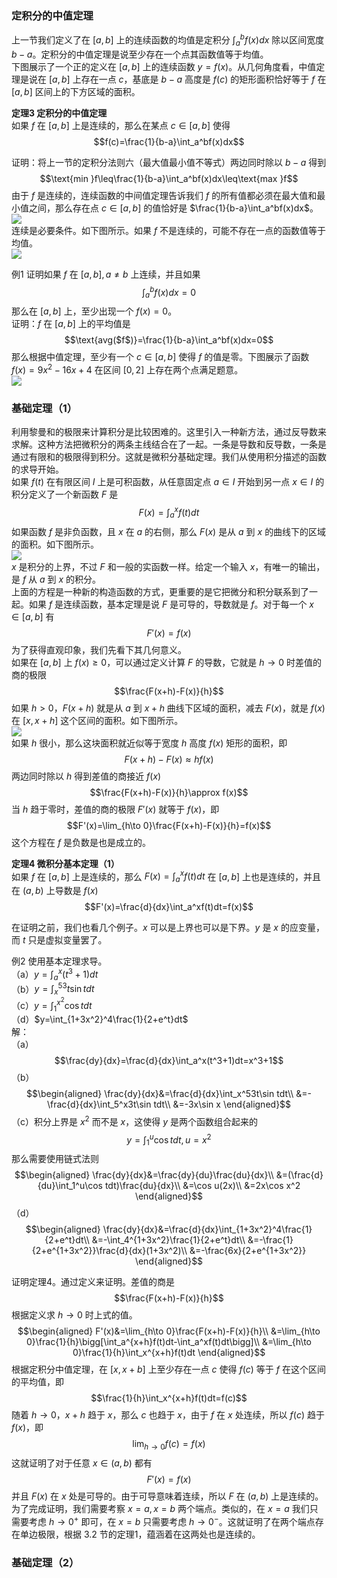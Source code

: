 ### 定积分的中值定理
上一节我们定义了在 $[a,b]$ 上的连续函数的均值是定积分 $\int_a^b f(x)dx$ 除以区间宽度 $b-a$。定积分的中值定理是说至少存在一个点其函数值等于均值。  
下图展示了一个正的定义在 $[a,b]$ 上的连续函数 $y=f(x)$。从几何角度看，中值定理是说在 $[a,b]$ 上存在一点 $c$，基底是 $b-a$ 高度是 $f(c)$ 的矩形面积恰好等于 $f$ 在 $[a,b]$ 区间上的下方区域的面积。

**定理3 定积分的中值定理**  
如果 $f$ 在 $[a,b]$ 上是连续的，那么在某点 $c\in [a,b]$ 使得
$$f(c)=\frac{1}{b-a}\int_a^bf(x)dx$$

证明：将上一节的定积分法则六（最大值最小值不等式）两边同时除以 $b-a$ 得到
$$\text{min }f\leq\frac{1}{b-a}\int_a^bf(x)dx\leq\text{max }f$$
由于 $f$ 是连续的，连续函数的中间值定理告诉我们 $f$ 的所有值都必须在最大值和最小值之间，那么存在点 $c\in [a,b]$ 的值恰好是 $\frac{1}{b-a}\int_a^bf(x)dx$。  
![](040.010.png)  
连续是必要条件。如下图所示。如果 $f$ 不是连续的，可能不存在一点的函数值等于均值。  
![](040.020.png)

例1 证明如果 $f$ 在 $[a,b],a\neq b$ 上连续，并且如果
$$\int_a^bf(x)dx=0$$
那么在 $[a,b]$ 上，至少出现一个 $f(x)=0$。  
证明：$f$ 在 $[a,b]$ 上的平均值是
$$\text{avg($f$)}=\frac{1}{b-a}\int_a^bf(x)dx=0$$
那么根据中值定理，至少有一个 $c\in [a,b]$ 使得 $f$ 的值是零。下图展示了函数 $f(x)=9x^2-16x+4$ 在区间 $[0,2]$ 上存在两个点满足题意。  
![](040.030.png)

### 基础定理（1）
利用黎曼和的极限来计算积分是比较困难的。这里引入一种新方法，通过反导数来求解。这种方法把微积分的两条主线结合在了一起。一条是导数和反导数，一条是通过有限和的极限得到积分。这就是微积分基础定理。我们从使用积分描述的函数的求导开始。  
如果 $f(t)$ 在有限区间 $I$ 上是可积函数，从任意固定点 $a\in I$ 开始到另一点 $x\in I$ 的积分定义了一个新函数 $F$ 是
$$F(x)=\int_a^xf(t)dt$$
如果函数 $f$ 是非负函数，且 $x$ 在 $a$ 的右侧，那么 $F(x)$ 是从 $a$ 到 $x$ 的曲线下的区域的面积。如下图所示。  
![](040.040.png)  
$x$ 是积分的上界，不过 $F$ 和一般的实函数一样。给定一个输入 $x$，有唯一的输出，是 $f$ 从 $a$ 到 $x$ 的积分。  
上面的方程是一种新的构造函数的方式，更重要的是它把微分和积分联系到了一起。如果 $f$ 是连续函数，基本定理是说 $F$ 是可导的，导数就是 $f$。对于每一个 $x\in [a,b]$ 有
$$F'(x)=f(x)$$
为了获得直观印象，我们先看下其几何意义。  
如果在 $[a,b]$ 上 $f(x)\geq 0$，可以通过定义计算 $F$ 的导数，它就是 $h\to 0$ 时差值的商的极限
$$\frac{F(x+h)-F(x)}{h}$$
如果 $h>0$，$F(x+h)$ 就是从 $a$ 到 $x+h$ 曲线下区域的面积，减去 $F(x)$，就是 $f(x)$ 在 $[x, x+h]$ 这个区间的面积。如下图所示。  
![](040.050.png)  
如果 $h$ 很小，那么这块面积就近似等于宽度 $h$ 高度 $f(x)$ 矩形的面积，即
$$F(x+h)-F(x)\approx hf(x)$$
两边同时除以 $h$ 得到差值的商接近 $f(x)$
$$\frac{F(x+h)-F(x)}{h}\approx f(x)$$
当 $h$ 趋于零时，差值的商的极限 $F'(x)$ 就等于 $f(x)$，即
$$F'(x)=\lim_{h\to 0}\frac{F(x+h)-F(x)}{h}=f(x)$$
这个方程在 $f$ 是负数是也是成立的。

**定理4 微积分基本定理（1）**  
如果 $f$ 在 $[a,b]$ 上是连续的，那么 $F(x)=\int_a^xf(t)dt$ 在 $[a,b]$ 上也是连续的，并且在 $(a,b)$ 上导数是 $f(x)$
$$F'(x)=\frac{d}{dx}\int_a^xf(t)dt=f(x)$$

在证明之前，我们也看几个例子。$x$ 可以是上界也可以是下界。$y$ 是 $x$ 的应变量，而 $t$ 只是虚拟变量罢了。

例2 使用基本定理求导。  
（a）$y=\int_a^x(t^3+1)dt$  
（b）$y=\int_x^53t\sin tdt$  
（c）$y=\int_1^{x^2}\cos tdt$  
（d）$y=\int_{1+3x^2}^4\frac{1}{2+e^t}dt$  
解：  
（a）
$$\frac{dy}{dx}=\frac{d}{dx}\int_a^x(t^3+1)dt=x^3+1$$
（b）
$$\begin{aligned}
\frac{dy}{dx}&=\frac{d}{dx}\int_x^53t\sin tdt\\
&=-\frac{d}{dx}\int_5^x3t\sin tdt\\
&=-3x\sin x
\end{aligned}$$
（c）积分上界是 $x^2$ 而不是 $x$，这使得 $y$ 是两个函数组合起来的
$$y=\int_1^u\cos tdt,u=x^2$$
那么需要使用链式法则
$$\begin{aligned}
\frac{dy}{dx}&=\frac{dy}{du}\frac{du}{dx}\\
&=(\frac{d}{du}\int_1^u\cos tdt)\frac{du}{dx}\\
&=\cos u(2x)\\
&=2x\cos x^2
\end{aligned}$$
（d）
$$\begin{aligned}
\frac{dy}{dx}&=\frac{d}{dx}\int_{1+3x^2}^4\frac{1}{2+e^t}dt\\
&=-\int_4^{1+3x^2}\frac{1}{2+e^t}dt\\
&=-\frac{1}{2+e^{1+3x^2}}\frac{d}{dx}(1+3x^2)\\
&=-\frac{6x}{2+e^{1+3x^2}}
\end{aligned}$$

证明定理4。通过定义来证明。差值的商是
$$\frac{F(x+h)-F(x)}{h}$$
根据定义求 $h\to 0$ 时上式的值。
$$\begin{aligned}
F'(x)&=\lim_{h\to 0}\frac{F(x+h)-F(x)}{h}\\
&=\lim_{h\to 0}\frac{1}{h}\bigg[\int_a^{x+h}f(t)dt-\int_a^xf(t)dt\bigg]\\
&=\lim_{h\to 0}\frac{1}{h}\int_x^{x+h}f(t)dt
\end{aligned}$$
根据定积分中值定理，在 $[x,x+b]$ 上至少存在一点 $c$ 使得 $f(c)$ 等于 $f$ 在这个区间的平均值，即
$$\frac{1}{h}\int_x^{x+h}f(t)dt=f(c)$$
随着 $h\to 0$，$x+h$ 趋于 $x$，那么 $c$ 也趋于 $x$，由于 $f$ 在 $x$ 处连续，所以 $f(c)$ 趋于 $f(x)$，即
$$\lim_{h\to 0}f(c)=f(x)$$
这就证明了对于任意 $x\in (a,b)$ 都有
$$F'(x)=f(x)$$
并且 $F(x)$ 在 $x$ 处是可导的。由于可导意味着连续，所以 $F$ 在 $(a,b)$ 上是连续的。为了完成证明，我们需要考察 $x=a,x=b$ 两个端点。类似的，在 $x=a$ 我们只需要考虑 $h\to 0^+$ 即可，在 $x=b$ 只需要考虑 $h\to 0^-$。这就证明了在两个端点存在单边极限，根据 3.2 节的定理1，蕴涵着在这两处也是连续的。

### 基础定理（2）
